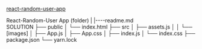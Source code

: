 
[react-random-user-app](https://react-random-user-app-de2840.netlify.app/)


React-Random-User App (folder)
|
|----readme.md       
SOLUTION
├── public
│     └── index.html
├── src
│    ├── assets.js
│    │       └── [images]
│    ├── App.js
│    ├── App.css
│    ├── index.js
│    └── index.css
├── package.json
└── yarn.lock
